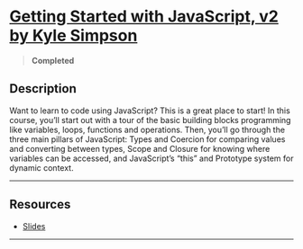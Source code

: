 # [Getting Started with JavaScript, v2 by Kyle Simpson](https://frontendmasters.com/courses/getting-started-javascript-v2/)

> **Completed**

## Description

Want to learn to code using JavaScript? This is a great place to start! In this course, you’ll start out with a tour of the basic building blocks programming like variables, loops, functions and operations. Then, you’ll go through the three main pillars of JavaScript: Types and Coercion for comparing values and converting between types, Scope and Closure for knowing where variables can be accessed, and JavaScript’s “this” and Prototype system for dynamic context.

---

## Resources

- [Slides](https://static.frontendmasters.com/resources/2019-05-08-getting-into-javascript/getting-into-javascript.pdf)

---
